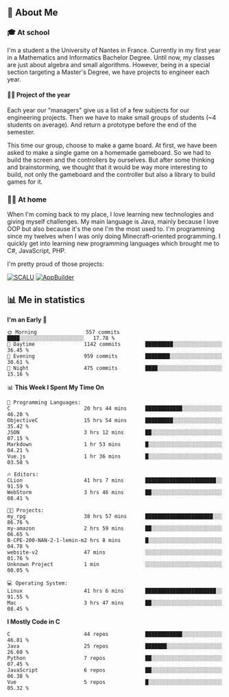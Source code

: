 ## 👀 About Me

### 🎓 At school

I'm a student a the University of Nantes in France. Currently in my first year in a Mathematics and Informatics Bachelor Degree. Until now, my classes are just about algebra and small algorithms. However, being in a special section targeting a Master's Degree, we have projects to engineer each year. 

#### 🔧🔬 Project of the year

Each year our "managers" give us a list of a few subjects for our engineering projects. Then we have to make small groups of students (~4 students on average). And return a prototype before the end of the semester.

This time our group, choose to make a game board. At first, we have been asked to make a single game on a homemade gameboard. So we had to build the screen and the controllers by ourselves. 
But after some thinking and brainstorming, we thought that it would be way more interesting to build, not only the gameboard and the controller but also a library to build games for it.

### 👨‍💻 At home

When I'm coming back to my place, I love learning new technologies and giving myself challenges. My main language is Java, mainly because I love OOP but also because it's the one I'm the most used to. I'm programming since my twelves when I was only doing Minecraft-oriented programming.  I quickly get into learning new programming languages which brought me to C#, JavaScript, PHP. 

I'm pretty proud of those projects:

[![SCALU](https://github-readme-stats.vercel.app/api/pin?username=renardfute&repo=SCALU)](https://github.com/renardfute/scalu)
[![AppBuilder](https://github-readme-stats.vercel.app/api/pin?username=pulsedev2&repo=AppBuilder)](https://github.com/pulsedev2/AppBuilder)

## 📊 Me in statistics
<!--START_SECTION:waka-->
**I'm an Early 🐤** 

```text
🌞 Morning                557 commits         ████░░░░░░░░░░░░░░░░░░░░░   17.78 % 
🌆 Daytime                1142 commits        █████████░░░░░░░░░░░░░░░░   36.45 % 
🌃 Evening                959 commits         ████████░░░░░░░░░░░░░░░░░   30.61 % 
🌙 Night                  475 commits         ████░░░░░░░░░░░░░░░░░░░░░   15.16 % 
```


📊 **This Week I Spent My Time On** 

```text
💬 Programming Languages: 
C                        20 hrs 44 mins      ████████████░░░░░░░░░░░░░   46.20 % 
ObjectiveC               15 hrs 54 mins      █████████░░░░░░░░░░░░░░░░   35.42 % 
JSON                     3 hrs 12 mins       ██░░░░░░░░░░░░░░░░░░░░░░░   07.15 % 
Markdown                 1 hr 53 mins        █░░░░░░░░░░░░░░░░░░░░░░░░   04.21 % 
Vue.js                   1 hr 36 mins        █░░░░░░░░░░░░░░░░░░░░░░░░   03.58 % 

🔥 Editors: 
CLion                    41 hrs 7 mins       ███████████████████████░░   91.59 % 
WebStorm                 3 hrs 46 mins       ██░░░░░░░░░░░░░░░░░░░░░░░   08.41 % 

🐱‍💻 Projects: 
my_rpg                   38 hrs 57 mins      ██████████████████████░░░   86.76 % 
my-amazon                2 hrs 59 mins       ██░░░░░░░░░░░░░░░░░░░░░░░   06.65 % 
B-CPE-200-NAN-2-1-lemin-m2 hrs 8 mins        █░░░░░░░░░░░░░░░░░░░░░░░░   04.78 % 
website-v2               47 mins             ░░░░░░░░░░░░░░░░░░░░░░░░░   01.76 % 
Unknown Project          1 min               ░░░░░░░░░░░░░░░░░░░░░░░░░   00.05 % 

💻 Operating System: 
Linux                    41 hrs 6 mins       ███████████████████████░░   91.55 % 
Mac                      3 hrs 47 mins       ██░░░░░░░░░░░░░░░░░░░░░░░   08.45 % 
```

**I Mostly Code in C** 

```text
C                        44 repos            ████████████░░░░░░░░░░░░░   46.81 % 
Java                     25 repos            ███████░░░░░░░░░░░░░░░░░░   26.60 % 
Python                   7 repos             ██░░░░░░░░░░░░░░░░░░░░░░░   07.45 % 
JavaScript               6 repos             ██░░░░░░░░░░░░░░░░░░░░░░░   06.38 % 
Vue                      5 repos             █░░░░░░░░░░░░░░░░░░░░░░░░   05.32 % 
```




<!--END_SECTION:waka-->
